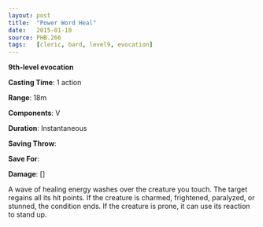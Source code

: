 ```yaml
---
layout: post
title:  "Power Word Heal"
date:   2015-01-10
source: PHB.266
tags:   [cleric, bard, level9, evocation]
---
```


**9th-level evocation**

**Casting Time**: 1 action

**Range**: 18m

**Components**: V

**Duration**: Instantaneous

**Saving Throw**:

**Save For**:

**Damage**: []

A wave of healing energy washes over the creature you touch. The target regains all its hit points. If the creature is charmed, frightened, paralyzed, or stunned, the condition ends. If the creature is prone, it can use its reaction to stand up.
